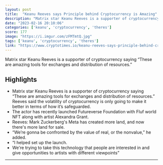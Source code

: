 ```yaml
---
layout: post
title:  "Keanu Reeves says Principle behind Cryptocurrency is Amazing"
description: "Matrix star Keanu Reeves is a supporter of cryptocurrency saying “These are amazing tools for exchanges and distribution of resources.”"
date: "2023-02-16 20:10:06"
categories: ['keanu', 'cryptocurrency', 'theres']
score: 177
image: "https://i.imgur.com/zFMTmtQ.jpg"
tags: ['keanu', 'cryptocurrency', 'theres']
link: "https://www.cryptotimes.io/keanu-reeves-says-principle-behind-cryptocurrency-is-amazing/"
---
```


Matrix star Keanu Reeves is a supporter of cryptocurrency saying “These are amazing tools for exchanges and distribution of resources.”

## Highlights

- Matrix star Keanu Reeves is a supporter of cryptocurrency saying “These are amazing tools for exchanges and distribution of resources.” Reeves said the volatility of cryptocurrency is only going to make it better in terms of how it’s safeguarded.
- The actor has recently launched Futureverse Foundation with Fluf world NFT along with artist Alexandra Grant.
- Reeves: Mark Zuckerberg's Meta has created more land, and now there's more land for sale.
- “We’re gonna be confronted by the value of real, or the nonvalue,” he added.
- “I helped set up the launch.
- We're trying to take this technology that people are interested in and give opportunities to artists with different viewpoints”

---
